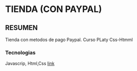 # TIENDA (CON PAYPAL)

## RESUMEN

Tienda con metodos de pago Paypal. Curso  PLaty Css-Htmml  

### Tecnologias

Javascrip, Html,Css
[link](https://nsquezadam.github.io/Brand-practica-Css-html/)